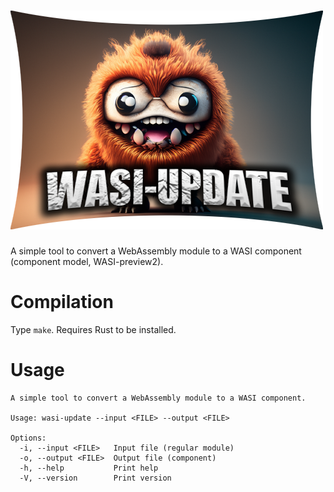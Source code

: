 ![WASI Update](logo.png)
========================

A simple tool to convert a WebAssembly module to a WASI component (component model, WASI-preview2).

# Compilation

Type `make`. Requires Rust to be installed.

# Usage

```text
A simple tool to convert a WebAssembly module to a WASI component.

Usage: wasi-update --input <FILE> --output <FILE>

Options:
  -i, --input <FILE>   Input file (regular module)
  -o, --output <FILE>  Output file (component)
  -h, --help           Print help
  -V, --version        Print version
```
